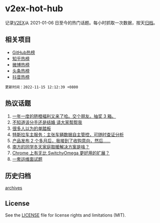 # v2ex-hot-hub

 记录[V2EX](https://www.v2ex.com/)从 2021-01-06 日至今的热门话题。每小时抓取一次数据，按天[归档](archives)。
 
 ## 相关项目

- [GitHub热榜](https://github.com/snaildev/github-hot-hub)
- [知乎热榜](https://github.com/snaildev/zhihu-hot-hub)
- [微博热榜](https://github.com/snaildev/weibo-hot-hub)
- [头条热榜](https://github.com/snaildev/toutiao-hot-hub)
- [抖音热榜](https://github.com/snaildev/douyin-hot-hub)


 `更新时间：2022-11-15 12:12:39 +0800`

## 热议话题

1. [一年一度的脐橙福利又来了哈。交个朋友。抽奖 3 箱。](https://www.v2ex.com/t/895134)
1. [不知道该分手还是结婚 请大家帮帮我](https://www.v2ex.com/t/895243)
1. [很多人以为的单踏板](https://www.v2ex.com/t/895133)
1. [特斯拉车主服务：主张车辆数据自主管控，可随时查证分析](https://www.v2ex.com/t/895082)
1. [产品发布 2 个多月后，我接到了收购意向，然后……](https://www.v2ex.com/t/895100)
1. [南方的同学冬天家庭取暖解决方案是啥？](https://www.v2ex.com/t/895217)
1. [Chrome 上有无比 SwitchyOmega 更好用的扩展？](https://www.v2ex.com/t/895078)
1. [一套运维面试题](https://www.v2ex.com/t/895119)

## 历史归档

[archives](archives)

## License

See the [LICENSE](LICENSE) file for license rights and limitations (MIT).
